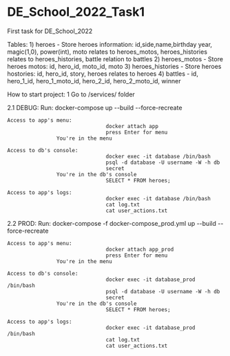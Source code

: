 # DE_School_2022_Task1
First task for DE_School_2022

Tables:
    1) heroes - Store heroes information: id,side,name,birthday year, magic(1,0), power(int), moto relates to heroes_motos, 
        heroes_histories relates to heroes_histories, battle relation to battles
    2) heroes_motos - Store heroes motos: id, hero_id, moto_id, moto
    3) heroes_histories - Store heroes hostories: id, hero_id, story, heroes relates to heroes
    4) battles - id, hero_1_id, hero_1_moto_id, hero_2_id, hero_2_moto_id, winner

How to start project:
1 Go to /services/ folder

2.1 DEBUG:
    Run:                            docker-compose up --build --force-recreate

    Access to app's menu:           
                                    docker attach app
                                    press Enter for menu
                    You're in the menu

    Access to db's console:         
                                    docker exec -it database /bin/bash
                                    psql -d database -U username -W -h db
                                    secret
                    You're in the db's console
                                    SELECT * FROM heroes;

    Access to app's logs:            
                                    docker exec -it database /bin/bash
                                    cat log.txt
                                    cat user_actions.txt

2.2 PROD:
    Run:                            docker-compose -f docker-compose_prod.yml up --build --force-recreate

    Access to app's menu:           
                                    docker attach app_prod
                                    press Enter for menu
                    You're in the menu

    Access to db's console:         
                                    docker exec -it database_prod /bin/bash
                                    psql -d database -U username -W -h db
                                    secret
                    You're in the db's console
                                    SELECT * FROM heroes;

    Access to app's logs:            
                                    docker exec -it database_prod /bin/bash
                                    cat log.txt
                                    cat user_actions.txt
